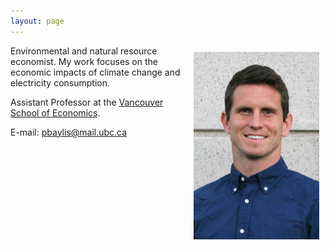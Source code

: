```yaml
---
layout: page
---
```


<a href="assets/img/smiling_dbgranite.jpg"><img src="assets/img/smiling_dbgranite.jpg" alt="headshot" height="300px" class="shadow" style="float:right; margin:10px 10px 10px 10px;" /></a>

Environmental and natural resource economist. My work focuses on the economic impacts of climate change and electricity consumption.

Assistant Professor at the [Vancouver School of Economics](http://economics.ubc.ca/). <!--Formerly, postdoctoral fellow at the [Stanford Center on Food Security and the Environment](http://fse.fsi.stanford.edu/) and Ph.D. student in [Agricultural and Resource Economics at UC-Berkeley](http://areweb.berkeley.edu).-->

E-mail: <a href="mailto:pbaylis@mail.ubc.ca">pbaylis@mail.ubc.ca</a>
